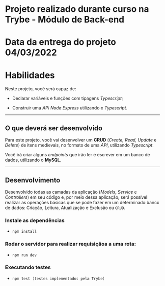 # Projeto realizado durante curso na Trybe - Módulo de Back-end
# Data da entrega do projeto 04/03/2022

# Habilidades

Neste projeto, você será capaz de:

- Declarar variáveis e funções com tipagens _Typescript_;

- Construir uma _API Node Express_ utilizando o _Typescript_.

---

## O que deverá ser desenvolvido

Para este projeto, você vai desenvolver um **CRUD** (_Create, Read, Update_ e _Delete_) de itens medievais, no formato de uma _API_, utilizando _Typescript_.

Você irá criar alguns _endpoints_ que irão ler e escrever em um banco de dados, utilizando o **MySQL**.

---

## Desenvolvimento

Desenvolvido todas as camadas da aplicação (_Models_, _Service_ e _Controllers_) em seu código e, por meio dessa aplicação, será possível realizar as operações básicas que se pode fazer em um determinado banco de dados: Criação, Leitura, Atualização e Exclusão ou `CRUD`.

### Instale as dependências

- `npm install`

### Rodar o servidor para realizar requisiçãoa a uma rota:

- `npm run dev`

### Executando testes

- `npm test (testes implementados pela Trybe)`



